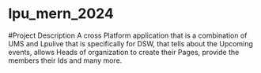# lpu_mern_2024

#Project Description 
A cross Platform application that is a combination of UMS and Lpulive that is specifically for DSW, that tells about the Upcoming events, allows Heads of organization to create their Pages, provide the members their Ids and many more. 

